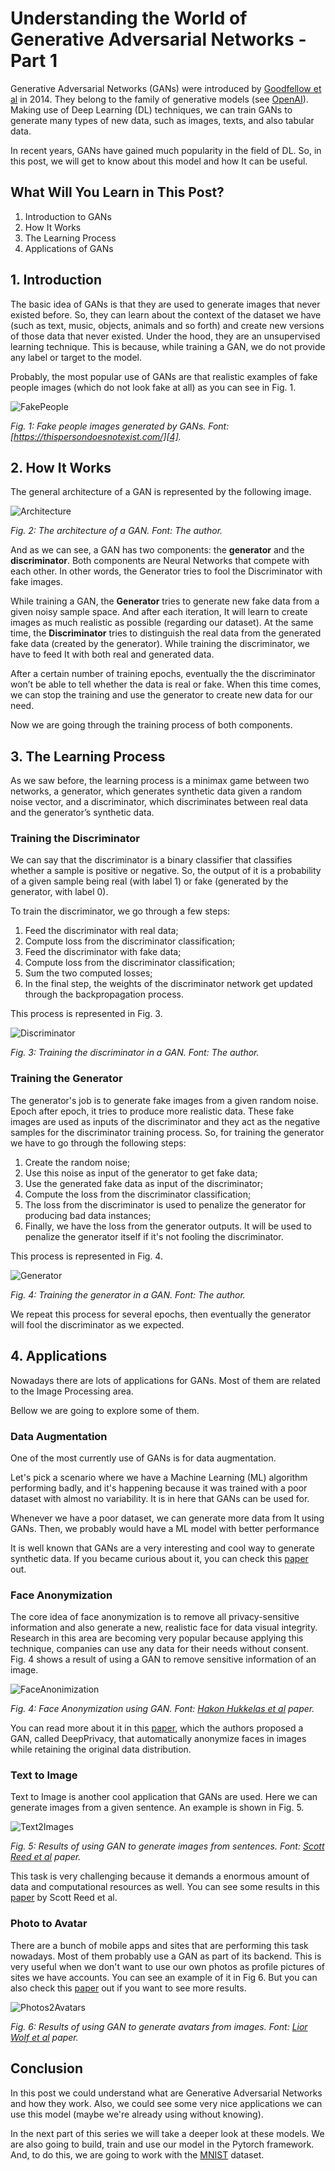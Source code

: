 # Understanding the World of Generative Adversarial Networks - Part 1

Generative Adversarial Networks (GANs) were introduced by [Goodfellow et al][2] in 2014. They belong to the family of generative models (see [OpenAI][1]). Making use of Deep Learning (DL) techniques, we can train GANs to generate many types of new data, such as images, texts, and also tabular data.

In recent years, GANs have gained much popularity in the field of DL. So, in this post, we will get to know about this model and how It can be useful.


## What Will You Learn in This Post?

1. Introduction to GANs
2. How It Works
3. The Learning Process
4. Applications of GANs

## 1. Introduction

The basic idea of GANs is that they are used to generate images that never existed before. So, they can learn about the context of the dataset we have (such as text, music, objects, animals and so forth) and create new versions of those data that never existed. Under the hood, they are an unsupervised learning technique. This is because, while training a GAN, we do not provide any label or target to the model.

Probably, the most popular use of GANs are that realistic examples of fake people images (which do not look fake at all) as you can see in Fig. 1.

![FakePeople](./images/photo_collage.png)

*Fig. 1: Fake people images generated by GANs. Font: [https://thispersondoesnotexist.com/][4].*


## 2. How It Works

The general architecture of a GAN is represented by the following image.

![Architecture](./images/GAN.png)

*Fig. 2: The architecture of a GAN. Font: The author.*


And as we can see, a GAN has two components: the **generator** and the **discriminator**. Both components are Neural Networks that compete with each other. In other words, the Generator tries to fool the Discriminator with fake images.

While training a GAN, the **Generator** tries to generate new fake data from a given noisy sample space. 
And after each iteration, It will learn to create images as much realistic as possible (regarding our dataset).
At the same time, the **Discriminator** tries to distinguish the real data from the generated fake data (created by the generator). 
While training the discriminator, we have to feed It with both real and generated data. 

After a certain number of training epochs, eventually the the discriminator won’t be able to tell whether the data is real or fake. 
When this time comes, we can stop the training and use the generator to create new data for our need.

Now we are going through the training process of both components.   


## 3. The Learning Process

As we saw before, the learning process is a minimax game between two networks, a generator, which generates synthetic data given a random noise vector, and a discriminator, which discriminates between real data and the generator’s synthetic data.

### Training the Discriminator

We can say that the discriminator is a binary classifier that classifies whether a sample is positive or negative.
So, the output of it is a probability of a given sample being real (with label 1) or fake (generated by the generator, with label 0).

To train the discriminator, we go through a few steps:

1. Feed the discriminator with real data;
2. Compute loss from the discriminator classification;
3. Feed the discriminator with fake data;
4. Compute loss from the discriminator classification;
5. Sum the two computed losses;
6. In the final step, the weights of the discriminator network get updated through the backpropagation process.

This process is represented in Fig. 3.

![Discriminator](./images/GAN_Discriminator.png)

*Fig. 3: Training the discriminator in a GAN. Font: The author.*

<!-- After pass the real data through the discriminator, we get the probability of this data being real (label 1) or fake (label 0). If the discriminator misclassifies the data (either when it classifies the real data as fake or when it classifies the fake data as real), then it will generate a higher loss value. --> 

<!-- This process is repeated for the fake data as well to obtain the loss using the fake data. -->

<!-- After computing both losses, they are summed. Then, the backpropagation algorithm goes into action to update the weights of the discriminator.
 -->

### Training the Generator

The generator's job is to generate fake images from a given random noise. Epoch after epoch, it tries to produce more realistic data.
These fake images are used as inputs of the discriminator and they act as the negative samples for the discriminator training process.
So, for training the generator we have to go through the following steps:

1. Create the random noise;
2. Use this noise as input of the generator to get fake data;
3. Use the generated fake data as input of the discriminator;
4. Compute the loss from the discriminator classification;
5. The loss from the discriminator is used to penalize the generator for producing bad data instances;
6. Finally, we have the loss from the generator outputs. It will be used to penalize the generator itself if it's not fooling the discriminator.

This process is represented in Fig. 4.

![Generator](./images/GAN_Generator.png)

*Fig. 4: Training the generator in a GAN. Font: The author.*

<!-- After we get the generator loss, the backpropagation happens through both discriminator and generator. --> 

<!-- This process need to happen because we have to check with the discriminator how close the generator is to create realistic fake data. So, we are not going to update the weights of the discriminator. We just use this feedback together with the loss of the generator itself to update the weights of the generator.

Therefore, repeating this process for several epochs, eventually the generator will fool the discriminator. -->

We repeat this process for several epochs, then eventually the generator will fool the discriminator as we expected.


## 4. Applications

Nowadays there are lots of applications for GANs. Most of them are related to the Image Processing area.

Bellow we are going to explore some of them.

### Data Augmentation

One of the most currently use of GANs is for data augmentation.

Let's pick a scenario where we have a Machine Learning (ML) algorithm performing badly, and it's happening because it was trained with a poor dataset with almost no variability. It is in here that GANs can be used for. 

Whenever we have a poor dataset, we can generate more data from It using GANs. 
Then, we probably would have a ML model with better performance 

It is well known that GANs are a very interesting and cool way to generate synthetic data. If you became curious about it, you can check this [paper][5] out.


### Face Anonymization 

The core idea of face anonymization is to remove all privacy-sensitive information and also generate a new, realistic face for data visual integrity.
Research in this area are becoming very popular because applying this technique, companies can use any data for their needs without consent.
Fig. 4 shows a result of using a GAN to remove sensitive information of an image.

![FaceAnonimization](./images/face_anonymization.png)

*Fig. 4: Face Anonymization using GAN. Font: [Hakon Hukkelas et al][6] paper.*


You can read more about it in this [paper][6], which the authors proposed a GAN, called DeepPrivacy, that automatically anonymize faces in images while retaining the original data distribution.


### Text to Image

Text to Image is another cool application that GANs are used.
Here we can generate images from a given sentence. An example is shown in Fig. 5.

![Text2Images](./images/text_to_image.png)

*Fig. 5: Results of using GAN to generate images from sentences. Font: [Scott Reed et al][7] paper.*


This task is very challenging because it demands a enormous amount of data and computational resources as well.
You can see some results in this [paper][7] by Scott Reed et al.


### Photo to Avatar

There are a bunch of mobile apps and sites that are performing this task nowadays.
Most of them probably use a GAN as part of its backend.
This is very useful when we don't want to use our own photos as profile pictures of sites we have accounts.
You can see an example of it in Fig 6. But you can also check this [paper][8] out if you want to see more results.

![Photos2Avatars](./images/photo_to_avatar.png)

*Fig. 6: Results of using GAN to generate avatars from images. Font: [Lior Wolf et al][8] paper.*


## Conclusion

In this post we could understand what are Generative Adversarial Networks and how they work.
Also, we could see some very nice applications we can use this model (maybe we're already using without knowing). 

In the next part of this series we will take a deeper look at these models.
We are also going to build, train and use our model in the Pytorch framework. 
And, to do this, we are going to work with the [MNIST][9] dataset.


[1]: https://openai.com/blog/generative-models/
[2]: https://arxiv.org/pdf/1406.2661.pdf
[3]: https://arxiv.org/pdf/1909.04538.pdf
[4]: https://thispersondoesnotexist.com/
[5]: https://arxiv.org/pdf/1904.09135.pdf
[6]: https://arxiv.org/pdf/1909.04538.pdf
[7]: http://proceedings.mlr.press/v48/reed16.pdf
[8]: https://research.fb.com/wp-content/uploads/2017/08/unsupervised-creation-parameterized.pdf
[9]: http://yann.lecun.com/exdb/mnist/